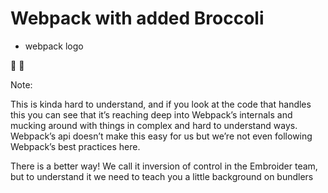 # Webpack with added Broccoli

- webpack logo

🥦 🫠

<!-- .element style="font-size: 400%" -->

Note:

This is kinda hard to understand, and if you look at the code that handles this you can see that it’s reaching deep into Webpack’s internals and mucking around with things in complex and hard to understand ways. Webpack’s api doesn’t make this easy for us but we’re not even following Webpack’s best practices here.

There is a better way! We call it inversion of control in the Embroider team, but to understand it we need to teach you a little background on bundlers
